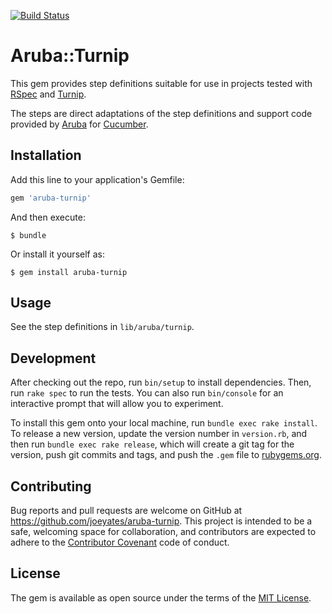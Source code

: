 [![Build Status](https://secure.travis-ci.org/joeyates/aruba-turnip.png)][Continuous Integration]

# Aruba::Turnip

[Continuous Integration]: http://travis-ci.org/joeyates/aruba-turnip "Build status by Travis-CI"

This gem provides step definitions suitable for use
in projects tested with [RSpec](https://github.com/rspec/rspec) and
[Turnip](https://github.com/jnicklas/turnip).

The steps are direct adaptations of the step definitions and support code
provided by [Aruba](https://github.com/cucumber/aruba) for
[Cucumber](https://github.com/cucumber/cucumber-ruby).

## Installation

Add this line to your application's Gemfile:

```ruby
gem 'aruba-turnip'
```

And then execute:

    $ bundle

Or install it yourself as:

    $ gem install aruba-turnip

## Usage

See the step definitions in `lib/aruba/turnip`.

## Development

After checking out the repo, run `bin/setup` to install dependencies.
Then, run `rake spec` to run the tests.
You can also run `bin/console` for an interactive prompt that will allow you
to experiment.

To install this gem onto your local machine, run `bundle exec rake install`.
To release a new version, update the version number in `version.rb`,
and then run `bundle exec rake release`,
which will create a git tag for the version, push git commits and tags,
and push the `.gem` file to [rubygems.org](https://rubygems.org).

## Contributing

Bug reports and pull requests are welcome on GitHub at
https://github.com/joeyates/aruba-turnip.
This project is intended to be a safe, welcoming space for collaboration,
and contributors are expected to adhere to the
[Contributor Covenant](http://contributor-covenant.org) code of conduct.

## License

The gem is available as open source under the terms of the
[MIT License](http://opensource.org/licenses/MIT).
